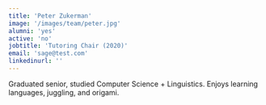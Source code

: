 ```yaml
---
title: 'Peter Zukerman'
image: '/images/team/peter.jpg'
alumni: 'yes'
active: 'no'
jobtitle: 'Tutoring Chair (2020)'
email: 'sage@test.com'
linkedinurl: ''
---
```


Graduated senior, studied Computer Science + Linguistics. Enjoys learning languages, juggling, and origami.
